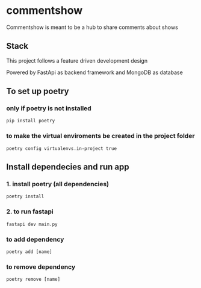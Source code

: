 # commentshow
<p>Commentshow is meant to be a hub to share comments about shows</p>

## Stack
<p>This project follows a feature driven development design</p>
<p>Powered by FastApi as backend framework and MongoDB as database</p>

## To set up poetry
### only if poetry is not installed
```
pip install poetry
```
### to make the virtual enviroments be created in the project folder
```
poetry config virtualenvs.in-project true
```

## Install dependecies and run app
### 1. install poetry (all dependencies)
```
poetry install
```

### 2. to run fastapi
```
fastapi dev main.py
```

### to add dependency
```
poetry add [name]
```

### to remove dependency
```
poetry remove [name]
```


